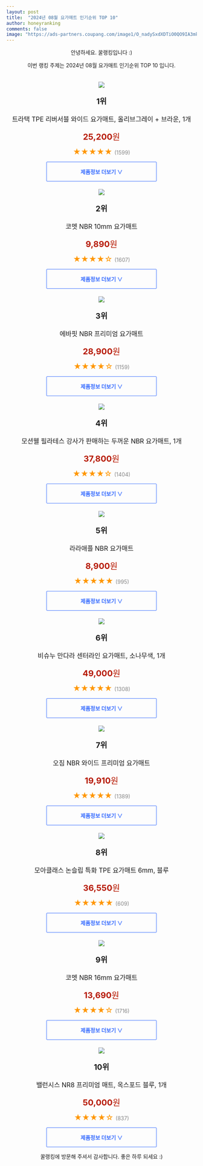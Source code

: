 ```yaml
---
layout: post
title:  "2024년 08월 요가매트 인기순위 TOP 10"
author: honeyranking
comments: false
image: "https://ads-partners.coupang.com/image1/O_nadySxdXDTiO0QO9IA3mk0_JBZrsmwDx9m4EdNKJorBsp0T4yRR0DEKF98iR9yilnqnXEGd9oAsRhymgSd7fdOMGBibiASVkbQWA14AsaPTjg8inQ947gbOHvqgiwTVjIGtB86jW-UzslWHD7PVRI8JupBlucqc5bs7p9cuDCrfxFBIsuW8HDzFOafXtBGJUwHw1_5vVv4wvwOHlomOMobTLse5IKc-MOdMdjdSLwfKcNSGX4-f3CCqfj2dt7iIYm-dBTdqPv66tNH6QW7gJtjhct9SBaKxrlYiAjcTw=="
---
```

<p style="text-align: center;">안녕하세요. 꿀랭킹입니다 :)</p>
<p style="text-align: center;">이번 랭킹 주제는 2024년 08월 요가매트 인기순위 TOP 10 입니다.</p><center><img src="https://ads-partners.coupang.com/image1/O_nadySxdXDTiO0QO9IA3mk0_JBZrsmwDx9m4EdNKJorBsp0T4yRR0DEKF98iR9yilnqnXEGd9oAsRhymgSd7fdOMGBibiASVkbQWA14AsaPTjg8inQ947gbOHvqgiwTVjIGtB86jW-UzslWHD7PVRI8JupBlucqc5bs7p9cuDCrfxFBIsuW8HDzFOafXtBGJUwHw1_5vVv4wvwOHlomOMobTLse5IKc-MOdMdjdSLwfKcNSGX4-f3CCqfj2dt7iIYm-dBTdqPv66tNH6QW7gJtjhct9SBaKxrlYiAjcTw==" style="margin-top:20px" /></center><p style="text-align: center; font-size: 20px"><b>1위</b></p><p style="text-align: center; font-size: 17px">트라택 TPE 리버서블 와이드 요가매트, 올리브그레이 + 브라운, 1개</p><p style="text-align: center;"><span style="color: #b61800; font-size: 22px;"><b>25,200</b>원</span></p><p style="text-align: center;"><span style="color: #ff9600; font-size: 20px;">★★★★★ </span><span style="color: #878787;">(1599)</span></p><center><a href="https://link.coupang.com/re/AFFSDP?lptag=AF3899140&subid=honeyrank&pageKey=6890690736&itemId=21849649513&vendorItemId=88897916809&traceid=V0-153-02d57a2cf7be531f&clickBeacon=9e2aaf00-5e65-11ef-ade8-20aaf45eca94%7E3&requestid=20240820050000981260410899&token=31850C%7CMIXED"><div style="font-size: 14px; display: inline-block; padding: 15px 90px; color: #346aff; border-radius: 2px; border: 1px solid #346aff; cursor: pointer;"><b>제품정보 더보기 &or;</b></div></a></center><center><img src="https://ads-partners.coupang.com/image1/g5cBdq96DpBI0jaOg-ZU_ChS__Rt8ySe6iefZASkxKt4PFivY94lDuUKeP2dyqqdgdeEwMb1lD43MJbIKan-fh0NTOtmnJNpRXJG-in6fZ5A4KWdM3mWSgeIie2o-e8Wv3WnluDW7FKJ7AkqMm7HE8jqDX7bu4CCJVysl6BV0oqv9c3b9FSup9Nc3YQrJYIHfuZC-tDnZhL-jhN-Rs6mH1_ytxMacsK0sJPGL6oU4GnnRajw-h_32PHUkfyMQRHhO_6GNYQOi2YPWk05LwzGFW9XlwWP2MyYMviJ" style="margin-top:20px" /></center><p style="text-align: center; font-size: 20px"><b>2위</b></p><p style="text-align: center; font-size: 17px">코멧 NBR 10mm 요가매트</p><p style="text-align: center;"><span style="color: #b61800; font-size: 22px;"><b>9,890</b>원</span></p><p style="text-align: center;"><span style="color: #ff9600; font-size: 20px;">★★★★☆ </span><span style="color: #878787;">(1607)</span></p><center><a href="https://link.coupang.com/re/AFFSDP?lptag=AF3899140&subid=honeyrank&pageKey=172134026&itemId=492137509&vendorItemId=4246583353&traceid=V0-153-d7cfd075635f6f1a&requestid=20240820050000981260410899&token=31850C%7CMIXED"><div style="font-size: 14px; display: inline-block; padding: 15px 90px; color: #346aff; border-radius: 2px; border: 1px solid #346aff; cursor: pointer;"><b>제품정보 더보기 &or;</b></div></a></center><center><img src="https://ads-partners.coupang.com/image1/BbvxwUV1Q_F-PVK0BRAfcK0IrJM0DUqx09EBpPHbZ9t3h_OliHHWYRp1PMatAbaZ4ndyWgKcnRTeW-pIdBIsrRNlakNcovS4ldCWBMrRa1rWShNOYdini6o055KQ4vmBrliiRlIoVETdgDphkDrKaNYYyzg0BAIiy1fz6JuiOz8Z5rLnZ3sU12MuWEJIeZB5n4u_0tXytp1o0P96BP0p5PuoZYtaiFia1oE8JCVE2hW4BZ6B4ui3YerUkc6Z_CbdE5dGR8EWxadrWFza9JvI180fwYfezgYqCmQ=" style="margin-top:20px" /></center><p style="text-align: center; font-size: 20px"><b>3위</b></p><p style="text-align: center; font-size: 17px">에바핏 NBR 프리미엄 요가매트</p><p style="text-align: center;"><span style="color: #b61800; font-size: 22px;"><b>28,900</b>원</span></p><p style="text-align: center;"><span style="color: #ff9600; font-size: 20px;">★★★★☆ </span><span style="color: #878787;">(1159)</span></p><center><a href="https://link.coupang.com/re/AFFSDP?lptag=AF3899140&subid=honeyrank&pageKey=25888977&itemId=100737348&vendorItemId=3185778475&traceid=V0-153-2d7f668bfc475795&requestid=20240820050000981260410899&token=31850C%7CMIXED"><div style="font-size: 14px; display: inline-block; padding: 15px 90px; color: #346aff; border-radius: 2px; border: 1px solid #346aff; cursor: pointer;"><b>제품정보 더보기 &or;</b></div></a></center><center><img src="https://ads-partners.coupang.com/image1/TIWoAKa9cQ2LrtNeTIcwxEp7Bi_Y21msft6YPBhSJwwRUXV8B8sVUN2Cm5Icl1tBUaiOKvl-2R-cTmAmaurO4MGxGpE4k4HhCAnPBHzVo9zUwQtTCh6j2urb3akgM6QTY88uFwc03tg8I26EA8ObQ7jV6zOvXU8Xik6e3ktdYI0dygVtNr1JxHMlFE1rO6QzByi_m6YyA0ibU5elhdX_30LATIzcLv_ZNYB6hVafCFpL_1voaxCCX4JrX6MyAZQIJikeYj7VgJTvCOnh7dCcl1nNY71fXi7TQZ6gz4_XqrrrzO5KVP-aUfscSQ-_LUeh" style="margin-top:20px" /></center><p style="text-align: center; font-size: 20px"><b>4위</b></p><p style="text-align: center; font-size: 17px">모션웰 필라테스 강사가 판매하는 두꺼운 NBR 요가매트, 1개</p><p style="text-align: center;"><span style="color: #b61800; font-size: 22px;"><b>37,800</b>원</span></p><p style="text-align: center;"><span style="color: #ff9600; font-size: 20px;">★★★★☆ </span><span style="color: #878787;">(1404)</span></p><center><a href="https://link.coupang.com/re/AFFSDP?lptag=AF3899140&subid=honeyrank&pageKey=7783416003&itemId=21041157814&vendorItemId=88103905027&traceid=V0-153-71eb171f1e106f5a&clickBeacon=9e2aaf00-5e65-11ef-9dce-6f3bdd990957%7E3&requestid=20240820050000981260410899&token=31850C%7CMIXED"><div style="font-size: 14px; display: inline-block; padding: 15px 90px; color: #346aff; border-radius: 2px; border: 1px solid #346aff; cursor: pointer;"><b>제품정보 더보기 &or;</b></div></a></center><center><img src="https://ads-partners.coupang.com/image1/hPOwkoaV30Tg1bPfhANpSU0ePVPHhNxmRh8QNxdedLq80GNcevHWOK81mnNSkNBIQ18lLVmkTQ8NE1tHcOAYnGZpX8NpYxz_jJ2g-fWFSv7w9hPRupnGPW0A4OviB1jH5d_JBWgz80AK5BjKWPXAKEmw4MWjo25FGq9ZgaWFh40eWEBhONjuMWWCGprlXycERgKylo052KJo7zPYQVAOks9aihuHstta8WLmf2T1qSXSmFs2z1rx4Kqrq-k0_Gcy9t7Z_2ZFf9PTA-KzPEai3VYSMSNVTIIDjyA=" style="margin-top:20px" /></center><p style="text-align: center; font-size: 20px"><b>5위</b></p><p style="text-align: center; font-size: 17px">라라애플 NBR 요가매트</p><p style="text-align: center;"><span style="color: #b61800; font-size: 22px;"><b>8,900</b>원</span></p><p style="text-align: center;"><span style="color: #ff9600; font-size: 20px;">★★★★★ </span><span style="color: #878787;">(995)</span></p><center><a href="https://link.coupang.com/re/AFFSDP?lptag=AF3899140&subid=honeyrank&pageKey=7000670365&itemId=17166957208&vendorItemId=84339300482&traceid=V0-153-36270505dc0c6e14&requestid=20240820050000981260410899&token=31850C%7CMIXED"><div style="font-size: 14px; display: inline-block; padding: 15px 90px; color: #346aff; border-radius: 2px; border: 1px solid #346aff; cursor: pointer;"><b>제품정보 더보기 &or;</b></div></a></center><center><img src="https://ads-partners.coupang.com/image1/uMk110dKfNpq255vuK-t4W6xcgrNcTJEEtCsWjsaiWYqbHikezbkCrqRjnMWERUe2bfl2CrGKxM5PuFDtFP0hHF2mFRIe6MhjDAa6OTERksigZHCBc36a61XdfDhGQ3WuwlzeTXOS1DznpgZ90prAMMle2K24mtPlaYlgGQkLI7bFYdZGYawsEVwBWFQTB0kZApwUpFWvu7h9HJpNUnVqffzbnjSjYGVfkXK4B6wNKGNIyNdIjl6jtoJOhDgTkWmbWHCwzuDJTb7GlNYQ62eF4BNlD6c_6VLcUpNeo6UKCeUdsFnuALPnuqXt735hg==" style="margin-top:20px" /></center><p style="text-align: center; font-size: 20px"><b>6위</b></p><p style="text-align: center; font-size: 17px">비슈누 만다라 센터라인 요가매트, 소나무색, 1개</p><p style="text-align: center;"><span style="color: #b61800; font-size: 22px;"><b>49,000</b>원</span></p><p style="text-align: center;"><span style="color: #ff9600; font-size: 20px;">★★★★★ </span><span style="color: #878787;">(1308)</span></p><center><a href="https://link.coupang.com/re/AFFSDP?lptag=AF3899140&subid=honeyrank&pageKey=7712579774&itemId=20677848727&vendorItemId=88480888702&traceid=V0-153-44b980647f19ceca&clickBeacon=9e2aaf00-5e65-11ef-ad52-75b29e3694c7%7E3&requestid=20240820050000981260410899&token=31850C%7CMIXED"><div style="font-size: 14px; display: inline-block; padding: 15px 90px; color: #346aff; border-radius: 2px; border: 1px solid #346aff; cursor: pointer;"><b>제품정보 더보기 &or;</b></div></a></center><center><img src="https://ads-partners.coupang.com/image1/IUtFjlzCTrfciWPuIfansIbBUMYEpV_ubOZ1-KHeN0rKXb5PxnUKxU89TGrr5ZGxCXPtod8Fjey_060olPtm7umDchrBCA0TU8wYQyoBAr3_HMA3owMGlEGxmy0INtuOxONwSC4kW9cHO-Ihyo6PKA10Hs9f1JWSfCsqbYksb6q7ZZIjgERmIRY4UJfpSwGEF9T_JMg6F3kcA76xDz4sbnTtsRkcRCvSz-euuXkIuWYI7rjIcN4Of5pHuN4m3DrnJVy4v7unRa3KnbHsnGh9nlH9FhBz-GUofg==" style="margin-top:20px" /></center><p style="text-align: center; font-size: 20px"><b>7위</b></p><p style="text-align: center; font-size: 17px">오짐 NBR 와이드 프리미엄 요가매트</p><p style="text-align: center;"><span style="color: #b61800; font-size: 22px;"><b>19,910</b>원</span></p><p style="text-align: center;"><span style="color: #ff9600; font-size: 20px;">★★★★★ </span><span style="color: #878787;">(1389)</span></p><center><a href="https://link.coupang.com/re/AFFSDP?lptag=AF3899140&subid=honeyrank&pageKey=7178208098&itemId=18098998053&vendorItemId=85251219440&traceid=V0-153-2a0123df41843e09&requestid=20240820050000981260410899&token=31850C%7CMIXED"><div style="font-size: 14px; display: inline-block; padding: 15px 90px; color: #346aff; border-radius: 2px; border: 1px solid #346aff; cursor: pointer;"><b>제품정보 더보기 &or;</b></div></a></center><center><img src="https://ads-partners.coupang.com/image1/yYcB1KoUMqu24-xmydT5GspgW47o-W1Czs-iDmliixu1aEQvVY0CrQGChV_Yr6nxwJoaBa0TiTfuXc2vV0lOpw10ylkzVZxd3_1jegFEwqGU1VTx4nNw877etTEjI4P4L60twFsABUKjoryZdG6Ug8KoxKJphFvO66Kl7pqZj-fJFTrvzQ2yY74n7TEOJLvXH3BqYu7Zul5IU99ZHFTzcpwb5MVlghVb7DqQIHHHYiVWp--4-qSSVvHNe2bNZpa-knhF0UDho0ahw5OJ2SqquGGgksXfpfxjDl7UYegRyw==" style="margin-top:20px" /></center><p style="text-align: center; font-size: 20px"><b>8위</b></p><p style="text-align: center; font-size: 17px">모아클래스 논슬립 특화 TPE 요가매트 6mm, 블루</p><p style="text-align: center;"><span style="color: #b61800; font-size: 22px;"><b>36,550</b>원</span></p><p style="text-align: center;"><span style="color: #ff9600; font-size: 20px;">★★★★★ </span><span style="color: #878787;">(609)</span></p><center><a href="https://link.coupang.com/re/AFFSDP?lptag=AF3899140&subid=honeyrank&pageKey=6900134139&itemId=17806979059&vendorItemId=84970992617&traceid=V0-153-a4ea1f15e6171137&clickBeacon=9e2aaf00-5e65-11ef-8b54-c4ef247e2079%7E3&requestid=20240820050000981260410899&token=31850C%7CMIXED"><div style="font-size: 14px; display: inline-block; padding: 15px 90px; color: #346aff; border-radius: 2px; border: 1px solid #346aff; cursor: pointer;"><b>제품정보 더보기 &or;</b></div></a></center><center><img src="https://ads-partners.coupang.com/image1/YZC9GKqOZmMnuMPZYRUzTx7U3lkDeDdi_rnWddEi5MaLZ3W1SsdB3-6rVBDy2wl1Mv-n31x8GMp_mM8tpZ7R5beTR15Dvf5107mc_xqhV9m11zRai0_sTos6DJ1t1f-zL4MlHUGKnE4c2Nw9SQ-g1mDV5YiiNGL2ZPaTKkXK9AtfpIG62cieu9hP0QO4brH4DUvO7mxMR_7UD5eXi0dndl0dOwTLeqw4oH6xzNdqoNBYGbTRTCSewzcv2v_AuE8jOdV5KvH5R2mH-Uyfof4swNpi1KlvvaXG6c5V" style="margin-top:20px" /></center><p style="text-align: center; font-size: 20px"><b>9위</b></p><p style="text-align: center; font-size: 17px">코멧 NBR 16mm 요가매트</p><p style="text-align: center;"><span style="color: #b61800; font-size: 22px;"><b>13,690</b>원</span></p><p style="text-align: center;"><span style="color: #ff9600; font-size: 20px;">★★★★☆ </span><span style="color: #878787;">(1716)</span></p><center><a href="https://link.coupang.com/re/AFFSDP?lptag=AF3899140&subid=honeyrank&pageKey=172134037&itemId=492137537&vendorItemId=4246583527&traceid=V0-153-7337581d45150830&requestid=20240820050000981260410899&token=31850C%7CMIXED"><div style="font-size: 14px; display: inline-block; padding: 15px 90px; color: #346aff; border-radius: 2px; border: 1px solid #346aff; cursor: pointer;"><b>제품정보 더보기 &or;</b></div></a></center><center><img src="https://ads-partners.coupang.com/image1/WtI7io7XR6Vo9X8pWuufgjdIiktFkxqC1yvkvNjM-0mJog1FOy1mChUPTC_G0rn3nENcdUZmI4n7aQqNH4wsMSlyphYGLzB-tnCjw2QC1XqcOCBCo4sB16Qj3I9TVrE1Y_ImgEl032jsrT83LjGWkY2QEpUV3T_NtxBzIYpTjKbRC1ItWbm0Ei0EvJuZm1b7q9l67Q09GkwLkmTSsUWLPKqgOjioVSANUu3UBQv_kidpulW8Nym0oeb61pjEbs7ohfSZWADVpTnCLcCOOphJjmIEuhkz7qFFCfstNI06mA==" style="margin-top:20px" /></center><p style="text-align: center; font-size: 20px"><b>10위</b></p><p style="text-align: center; font-size: 17px">밸런시스 NR8 프리미엄 매트, 옥스포드 블루, 1개</p><p style="text-align: center;"><span style="color: #b61800; font-size: 22px;"><b>50,000</b>원</span></p><p style="text-align: center;"><span style="color: #ff9600; font-size: 20px;">★★★★☆ </span><span style="color: #878787;">(837)</span></p><center><a href="https://link.coupang.com/re/AFFSDP?lptag=AF3899140&subid=honeyrank&pageKey=8151538161&itemId=23199140236&vendorItemId=90437931315&traceid=V0-153-99c2bd3dd4d3a55f&clickBeacon=9e2aaf00-5e65-11ef-99f7-1db1bc93dd71%7E3&requestid=20240820050000981260410899&token=31850C%7CMIXED"><div style="font-size: 14px; display: inline-block; padding: 15px 90px; color: #346aff; border-radius: 2px; border: 1px solid #346aff; cursor: pointer;"><b>제품정보 더보기 &or;</b></div></a></center><p style="text-align: center;">꿀랭킹에 방문해 주셔서 감사합니다. 좋은 하루 되세요 :)</p>